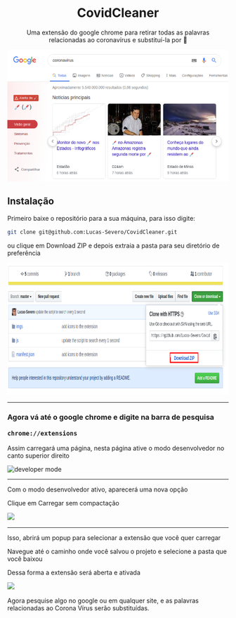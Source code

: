 <div align="center">
    <h1>CovidCleaner</h1>
    <p style="text-weight: bold">Uma extensão do google chrome para retirar todas as palavras relacionadas ao coronavírus e substituí-la por 💉</p>
    <img src="readme/img2.png" height="300px"/>
</div>

<h2>Instalação</h2>
<p>Primeiro baixe o repositório para a sua máquina, para isso digite: </p>

```sh
git clone git@github.com:Lucas-Severo/CovidCleaner.git
```

ou clique em Download ZIP e depois extraia a pasta para seu diretório de preferência

<img src="readme/img3.png" alt="github" height="300px">

<hr/>
<h3>Agora vá até o google chrome e digite na barra de pesquisa 

```chrome://extensions```

</h3>

<p>Assim carregará uma página, nesta página ative o modo desenvolvedor no canto superior direito</p>
<img src="readme/img4.png" alt="developer mode">

<hr/>

<p>Com o modo desenvolvedor ativo, aparecerá uma nova opção</p>
<p>Clique em Carregar sem compactação</p>
<img src="readme/img5.png">
<hr/>

<p>Isso, abrirá um popup para selecionar a extensão que você quer carregar</p>
<p>Navegue até o caminho onde você salvou o projeto e selecione a pasta que você baixou</p>
<p>Dessa forma a extensão será aberta e ativada</p>
<img src="readme/img6.png">

<p>Agora pesquise algo no google ou em qualquer site, e as palavras relacionadas ao Corona Vírus serão substituídas.</p>
